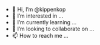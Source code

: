 - 👋 Hi, I’m @kippenkop
- 👀 I’m interested in ...
- 🌱 I’m currently learning ...
- 💞️ I’m looking to collaborate on ...
- 📫 How to reach me ...

<!---
kippenkop/kippenkop is a ✨ special ✨ repository because its `README.md` (this file) appears on your GitHub profile.
You can click the Preview link to take a look at your changes.
--->
